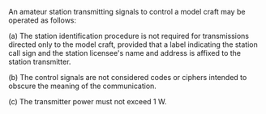 An amateur station transmitting signals to control a model craft may be operated as follows:

(a) The station identification procedure is not required for transmissions directed only to the model craft, provided that a label indicating the station call sign and the station licensee's name and address is affixed to the station transmitter.

(b) The control signals are not considered codes or ciphers intended to obscure the meaning of the communication.

(c) The transmitter power must not exceed 1 W.

